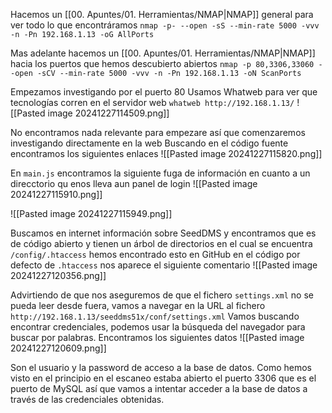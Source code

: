 Hacemos un [[00. Apuntes/01. Herramientas/NMAP|NMAP]] general para ver todo lo que encontráramos
`nmap -p- --open -sS --min-rate 5000 -vvv -n -Pn 192.168.1.13 -oG AllPorts`

Mas adelante hacemos un [[00. Apuntes/01. Herramientas/NMAP|NMAP]] hacia los puertos que hemos descubierto abiertos
`nmap -p 80,3306,33060 --open -sCV --min-rate 5000 -vvv -n -Pn 192.168.1.13 -oN ScanPorts`

Empezamos investigando por el puerto 80
Usamos Whatweb para ver que tecnologías corren en el servidor web
`whatweb http://192.168.1.13/`
![[Pasted image 20241227114509.png]]

No encontramos nada relevante para empezare así que comenzaremos investigando directamente en la web
Buscando en el código fuente encontramos los siguientes enlaces
![[Pasted image 20241227115820.png]]

En `main.js` encontramos la siguiente fuga de información en cuanto a un direcctorio qu enos lleva  aun panel de login
![[Pasted image 20241227115910.png]]

![[Pasted image 20241227115949.png]]

Buscamos en internet información sobre SeedDMS y encontramos que es de código abierto y tienen un árbol de directorios en el cual se encuentra `/config/.htaccess` hemos encontrado esto en GitHub en el código por defecto de `.htaccess` nos aparece el siguiente comentario
![[Pasted image 20241227120356.png]]

Advirtiendo de que nos aseguremos de que el fichero `settings.xml` no se pueda leer desde fuera, vamos a navegar en la URL al fichero `http://192.168.1.13/seeddms51x/conf/settings.xml`
Vamos buscando encontrar credenciales, podemos usar la búsqueda del navegador para buscar por palabras. Encontramos los siguientes datos
![[Pasted image 20241227120609.png]]

Son el usuario y la password de acceso a la base de datos.
Como hemos visto en el principio en el escaneo estaba abierto el puerto 3306 que es el puerto de MySQL así que vamos a intentar acceder a la base de datos a través de las credenciales obtenidas.

